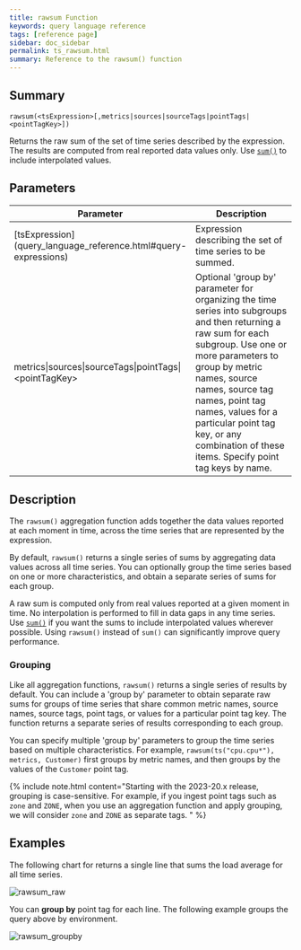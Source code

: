 ```yaml
---
title: rawsum Function
keywords: query language reference
tags: [reference page]
sidebar: doc_sidebar
permalink: ts_rawsum.html
summary: Reference to the rawsum() function
---
```

## Summary
```
rawsum(<tsExpression>[,metrics|sources|sourceTags|pointTags|<pointTagKey>])
```
Returns the raw sum of the set of time series described by the expression. 
The results are computed from real reported data values only.
Use [`sum()`](ts_sum.html) to include interpolated values.

## Parameters
<table>
<tbody>
<thead>
<tr><th width="30%">Parameter</th><th width="70%">Description</th></tr>
</thead>
<tr>
<td markdown="span"> [tsExpression](query_language_reference.html#query-expressions)</td>
<td>Expression describing the set of time series to be summed. </td></tr>
<tr>
<td>metrics&vert;sources&vert;sourceTags&vert;pointTags&vert;&lt;pointTagKey&gt;</td>
<td>Optional 'group by' parameter for organizing the time series into subgroups and then returning a raw sum for each subgroup.
Use one or more parameters to group by metric names, source names, source tag names, point tag names, values for a particular point tag key, or any combination of these items. Specify point tag keys by name.</td>
</tr>
</tbody>
</table>


## Description

The `rawsum()` aggregation function adds together the data values reported at each moment in time, across the time series that are represented by the expression.  

By default, `rawsum()` returns a single series of sums by aggregating data values across all time series. You can optionally group the time series based on one or more characteristics, and obtain a separate series of sums for each group.

A raw sum is computed only from real values reported at a given moment in time. 
No interpolation is performed to fill in data gaps in any time series.
Use [`sum()`](ts_sum.html) if you want the sums to include interpolated values wherever possible. Using `rawsum()` instead of `sum()` can significantly improve query performance. 

### Grouping
Like all aggregation functions, `rawsum()` returns a single series of results by default.  You can include a 'group by' parameter to obtain separate raw sums for groups of time series that share common metric names, source names, source tags, point tags, or values for a particular point tag key. 
The function returns a separate series of results corresponding to each group.

You can specify multiple 'group by' parameters to group the time series based on multiple characteristics. For example, `rawsum(ts("cpu.cpu*"), metrics, Customer)` first groups by metric names, and then groups by the values of the `Customer` point tag.

{% include note.html content="Starting with the 2023-20.x release, grouping is case-sensitive. For example, if you ingest point tags such as `zone` and `ZONE`, when you use an aggregation function and apply grouping, we will consider `zone` and `ZONE` as separate tags. " %}

## Examples

The following chart for returns a single line that sums the load average for all time series.

![rawsum_raw](images/ts_rawsum.png)

You can **group by** point tag for each line. The following example groups the query above by environment.

![rawsum_groupby](images/ts_rawsum_groupby.png)
